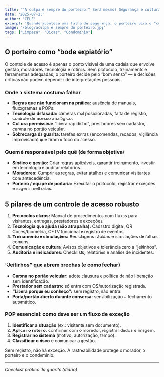 ```yaml
---
title: '“A culpa é sempre do porteiro.” Será mesmo? Segurança é cultura, processo e tecnologia'
date: '2025-07-21'
author: 'CELF'
excerpt: 'Quando acontece uma falha de segurança, o porteiro vira o “culpado oficial”. Mas a verdade é que o controle de acesso é um sistema que começa na gestão, passa por regras claras e depende do compromisso dos moradores. Veja como distribuir responsabilidades, fechar brechas do dia a dia e construir uma cultura de prevenção.'
image: '/blog/aculpa é sempre do porteiro.jpg'
tags: ["Limpeza", "Dicas", "Condomínio"]
---
```


## O porteiro como “bode expiatório”

O controle de acesso é apenas o ponto visível de uma cadeia que envolve gestão, moradores, tecnologia e rotinas. Sem protocolo, treinamento e ferramentas adequadas, o porteiro decide pelo “bom senso” — e decisões críticas não podem depender de interpretações pessoais.

### Onde o sistema costuma falhar

- **Regras que não funcionam na prática:** ausência de manuais, fluxogramas e POPs.
- **Tecnologia defasada:** câmeras mal posicionadas, falta de registro, controle de acesso analógico.
- **Cultura permissiva:** “libera rapidinho”, prestadores sem cadastro, carona no portão veicular.
- **Sobrecarga da guarita:** tarefas extras (encomendas, recados, vigilância improvisada) que tiram o foco do acesso.

### Quem é responsável pelo quê (de forma objetiva)

- **Síndico e gestão:** Criar regras aplicáveis, garantir treinamento, investir em tecnologia e auditar relatórios.
- **Moradores:** Cumprir as regras, evitar atalhos e comunicar visitantes com antecedência.
- **Porteiro / equipe de portaria:** Executar o protocolo, registrar exceções e sugerir melhorias.

## 5 pilares de um controle de acesso robusto

1.  **Protocolos claros:** Manual de procedimentos com fluxos para visitantes, entregas, prestadores e exceções.
2.  **Tecnologia que ajuda (não atrapalha):** Cadastro digital, QR Codes/biometria, CFTV funcional e registro de eventos.
3.  **Treinamento e simulações:** Reciclagens rápidas e simulações de falhas comuns.
4.  **Comunicação e cultura:** Avisos objetivos e tolerância zero a “jeitinhos”.
5.  **Auditoria e indicadores:** Checklists, relatórios e análise de incidentes.

### “Jeitinhos” que abrem brechas (e como fechar)

- **Carona no portão veicular:** adote clausura e política de não liberação sem identificação.
- **Prestador sem cadastro:** só entra com OS/autorização registrada.
- **“Libera porque eu conheço”:** sem registro, não entra.
- **Porta/portão aberto durante conversa:** sensibilização + fechamento automático.

### POP essencial: como deve ser um fluxo de exceção

1.  **Identificar a situação** (ex.: visitante sem documento).
2.  **Aplicar o roteiro:** confirmar com o morador, registrar dados e imagem.
3.  **Registrar no sistema** (motivo, autorização, tempo).
4.  **Classificar o risco** e comunicar a gestão.

Sem registro, não há exceção. A rastreabilidade protege o morador, o porteiro e o condomínio.

---

*Checklist prático da guarita (diário)*
